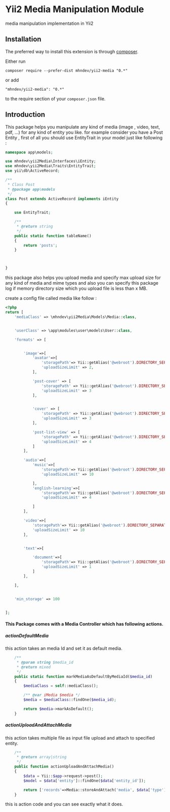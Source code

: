 Yii2 Media Manipulation Module
==============================
media manipulation implementation in Yii2


## Installation
The preferred way to install this extension is through [composer](http://getcomposer.org/download/).

Either run

```
composer require --prefer-dist mhndev/yii2-media "0.*"
```

or add

```
"mhndev/yii2-media": "0.*"
```
to the require section of your `composer.json` file.

Introduction 
------------


This package helps you manipulate any kind of media (image , video, text, pdf, ...) for any kind of entity you like.
for example consider you have a Post Entity , first of all you should use EntityTrait in your model just like following :

```php
namespace app\models;

use mhndev\yii2Media\Interfaces\iEntity;
use mhndev\yii2Media\Traits\EntityTrait;
use yii\db\ActiveRecord;

/**
 * Class Post
 * @package app\models
 */
class Post extends ActiveRecord implements iEntity
{

    use EntityTrait;

    /**
     * @return string
     */
    public static function tableName()
    {
        return 'posts';
    }



}

```


this package also helps you upload media and specify max upload size for any kind of media and mime types
and also you can specify this package log if memory directory size which you upload file is less than x MB.

create a config file called media like follow :
```php
<?php
return [
    'mediaClass' => \mhndev\yii2Media\Models\Media::class,


    'userClass' => \app\modules\user\models\User::class,

    'formats' => [


        'image'=>[
            'avatar'=>[
                'storagePath'=> Yii::getAlias('@webroot').DIRECTORY_SEPARATOR.'avatar',
                'uploadSizeLimit' => 2,
            ],

            'post-cover' => [
                'storagePath' => Yii::getAlias('@webroot').DIRECTORY_SEPARATOR.'post/cover',
                'uploadSizeLimit' => 3
            ],


            'cover' => [
                'storagePath' => Yii::getAlias('@webroot').DIRECTORY_SEPARATOR.'cover',
                'uploadSizeLimit' => 3
            ],

            'post-list-view' => [
                'storagePath' => Yii::getAlias('@webroot').DIRECTORY_SEPARATOR.'post/list',
                'uploadSizeLimit' => 4
            ]
        ],

        'audio'=>[
            'music'=>[
                'storagePath'=> Yii::getAlias('@webroot').DIRECTORY_SEPARATOR.'music',
                'uploadSizeLimit' => 10

            ],
            'english-learning'=>[
                'storagePath'=> Yii::getAlias('@webroot').DIRECTORY_SEPARATOR.'english-learning',
                'uploadSizeLimit' => 4

            ]
        ],

        'video'=>[
            'storagePath'=> Yii::getAlias('@webroot').DIRECTORY_SEPARATOR.'video',
            'uploadSizeLimit' => 10
        ],


        'text'=>[

            'document'=>[
                'storagePath'=> Yii::getAlias('@webroot').DIRECTORY_SEPARATOR.'text',
                'uploadSizeLimit' => 1
            ]
        ],

    ],


    'min_storage' => 100


];


```

#### This Package comes with a Media Controller which has following actions.

##### actionDefaultMedia
this action takes an media Id and set it as default media.

```php
    /**
     * @param string $media_id
     * @return mixed
     */
    public static function markMediaAsDefaultByMediaId($media_id)
    {
        $mediaClass = self::mediaClass();

        /** @var iMedia $media */
        $media = $mediaClass::findOne($media_id);

        return $media->markAsDefault();
    }
```

##### actionUploadAndAttachMedia
this action takes multiple file as input file upload and attach to specified entity.

```php
    /**
     * @return array|string
     */
    public function actionUploadAndAttachMedia()
    {
        $data = Yii::$app->request->post();
        $model = $data['entity']::findOne($data['entity_id']);

        return ['records'=>Media::storeAndAttach('media', $data['type'], $model)];
    }
```

this is action code and you can see exactly what it does.
